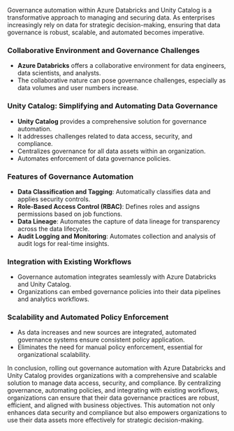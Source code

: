 Governance automation within Azure Databricks and Unity Catalog is a transformative approach to managing and securing data. As enterprises increasingly rely on data for strategic decision-making, ensuring that data governance is robust, scalable, and automated becomes imperative.

### Collaborative Environment and Governance Challenges
- **Azure Databricks** offers a collaborative environment for data engineers, data scientists, and analysts.
- The collaborative nature can pose governance challenges, especially as data volumes and user numbers increase.

### Unity Catalog: Simplifying and Automating Data Governance
- **Unity Catalog** provides a comprehensive solution for governance automation.
- It addresses challenges related to data access, security, and compliance.
- Centralizes governance for all data assets within an organization.
- Automates enforcement of data governance policies.

### Features of Governance Automation
- **Data Classification and Tagging**: Automatically classifies data and applies security controls.
- **Role-Based Access Control (RBAC)**: Defines roles and assigns permissions based on job functions.
- **Data Lineage**: Automates the capture of data lineage for transparency across the data lifecycle.
- **Audit Logging and Monitoring**: Automates collection and analysis of audit logs for real-time insights.

### Integration with Existing Workflows
- Governance automation integrates seamlessly with Azure Databricks and Unity Catalog.
- Organizations can embed governance policies into their data pipelines and analytics workflows.

### Scalability and Automated Policy Enforcement
- As data increases and new sources are integrated, automated governance systems ensure consistent policy application.
- Eliminates the need for manual policy enforcement, essential for organizational scalability.

In conclusion, rolling out governance automation with Azure Databricks and Unity Catalog provides organizations with a comprehensive and scalable solution to manage data access, security, and compliance. By centralizing governance, automating policies, and integrating with existing workflows, organizations can ensure that their data governance practices are robust, efficient, and aligned with business objectives. This automation not only enhances data security and compliance but also empowers organizations to use their data assets more effectively for strategic decision-making.